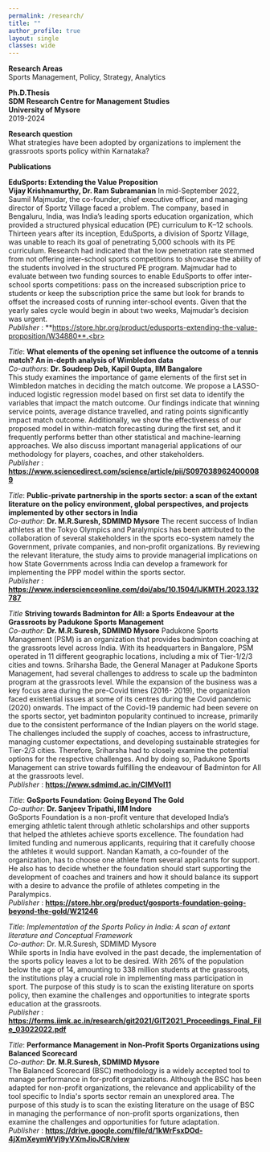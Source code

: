 ```yaml
---
permalink: /research/
title: ""
author_profile: true
layout: single
classes: wide
---
```

**Research Areas**  
Sports Management, Policy, Strategy, Analytics 

**Ph.D.Thesis**  
**SDM Research Centre for Management Studies**  
**University of Mysore**  
2019-2024

**Research question**     
What strategies have been adopted by organizations to implement the grassroots sports policy within Karnataka?  

**Publications**      

**EduSports: Extending the Value Proposition**  
**Vijay Krishnamurthy, Dr. Ram Subramanian**
In mid-September 2022, Saumil Majmudar, the co-founder, chief executive officer, and managing director of Sportz Village faced a problem. The company, based in Bengaluru, India, was India’s leading sports education organization, which provided a structured physical education (PE) curriculum to K–12 schools. Thirteen years after its inception, EduSports, a division of Sportz Village, was unable to reach its goal of penetrating 5,000 schools with its PE curriculum. Research had indicated that the low penetration rate stemmed from not offering inter-school sports competitions to showcase the ability of the students involved in the structured PE program. Majmudar had to evaluate between two funding sources to enable EduSports to offer inter-school sports competitions: pass on the increased subscription price to students or keep the subscription price the same but look for brands to offset the increased costs of running inter-school events. Given that the yearly sales cycle would begin in about two weeks, Majmudar’s decision was urgent. <br> *Publisher* : **https://store.hbr.org/product/edusports-extending-the-value-proposition/W34880**.<br> 

*Title*: **What elements of the opening set influence the outcome of a tennis match? An in-depth analysis of Wimbledon data**   
*Co-authors*: **Dr. Soudeep Deb, Kapil Gupta, IIM Bangalore**  
This study examines the importance of game elements of the first set in Wimbledon matches in deciding the match outcome. We propose a LASSO-induced logistic regression model based on first set data to identify the variables that impact the match outcome. Our findings indicate that winning service points, average distance travelled, and rating points significantly impact match outcome. Additionally, we show the effectiveness of our proposed model in within-match forecasting during the first set, and it frequently performs better than other statistical and machine-learning approaches. We also discuss important managerial applications of our methodology for players, coaches, and other stakeholders. <br> *Publisher* : **https://www.sciencedirect.com/science/article/pii/S0970389624000089** <br>

*Title*: **Public-private partnership in the sports sector: a scan of the extant literature on the policy environment, global perspectives, and projects implemented by other sectors in India** <br> 
*Co-author*: **Dr. M.R.Suresh, SDMIMD Mysore**
The recent success of Indian athletes at the Tokyo Olympics and Paralympics has been attributed to the collaboration of several stakeholders in the sports eco-system namely the Government, private companies, and non-profit organizations. By reviewing the relevant literature, the study aims to provide managerial implications on how State Governments across India can develop a framework for implementing the PPP model within the sports sector.  
*Publisher* : **https://www.inderscienceonline.com/doi/abs/10.1504/IJKMTH.2023.132787**

*Title* **Striving towards Badminton for All: a Sports Endeavour at the Grassroots by Padukone Sports Management** <br>
*Co-author*: **Dr. M.R.Suresh, SDMIMD Mysore** 
Padukone Sports Management (PSM) is an organization that provides badminton coaching at the grassroots level across India. With its headquarters in Bangalore, PSM operated in 11 different geographic locations, including a mix of Tier-1/2/3 cities and towns. Sriharsha Bade, the General Manager at Padukone Sports Management, had several challenges to address to scale up the badminton program at the grassroots level. While the expansion of the business was a key focus area during the pre-Covid times (2016- 2019), the organization faced existential issues at some of its centres during the Covid pandemic (2020) onwards. The impact of the Covid-19 pandemic had been severe on the sports sector, yet badminton popularity continued to increase, primarily due to the consistent performance of the Indian players on the world stage. The challenges included the supply of coaches, access to infrastructure, managing customer expectations, and developing sustainable strategies for Tier-2/3 cities. Therefore, Sriharsha had to closely examine the potential options for the respective challenges. And by doing so, Padukone Sports Management can strive towards fulfilling the endeavour of Badminton for All at the grassroots level.   
*Publisher* : **https://www.sdmimd.ac.in/CIMVol11**

*Title*: **GoSports Foundation: Going Beyond The Gold**  
*Co-author*: **Dr. Sanjeev Tripathi, IIM Indore**<br>
GoSports Foundation is a non-profit venture that developed India’s emerging athletic talent through athletic scholarships and other supports that helped the athletes achieve sports excellence. The foundation had limited funding and numerous applicants, requiring that it carefully choose the athletes it would support. Nandan Kamath, a co-founder of the organization, has to choose one athlete from several applicants for support. He also has to decide whether the foundation should start supporting the development of coaches and trainers and how it should balance its support with a desire to advance the profile of athletes competing in the Paralympics.  
*Publisher* : **https://store.hbr.org/product/gosports-foundation-going-beyond-the-gold/W21246**
 
*Title*: *Implementation of the Sports Policy in India: A scan of extant literature and Conceptual Framework*   
*Co-author*: Dr. M.R.Suresh, SDMIMD Mysore  
While sports in India have evolved in the past decade, the implementation of the sports policy leaves a lot to be desired. With 26% of the population below the age of 14, amounting to 338 million students at the grassroots, the institutions play a crucial role in implementing mass participation in sport. The purpose of this study is to scan the existing literature on sports policy, then examine the challenges and opportunities to integrate sports education at the grassroots.   
*Publisher* : **https://forms.iimk.ac.in/research/git2021/GIT2021_Proceedings_Final_File_03022022.pdf** 

*Title*: **Performance Management in Non-Profit Sports Organizations using Balanced Scorecard**  
*Co-author*: **Dr. M.R.Suresh, SDMIMD Mysore**  
The Balanced Scorecard (BSC) methodology is a widely accepted tool to manage performance in for-profit organizations. Although the BSC has been adapted for non-profit organizations, the relevance and applicability of the tool specific to India's sports sector remain an unexplored area. The purpose of this study is to scan the existing literature on the usage of BSC in managing the performance of non-profit sports organizations, then examine the challenges and opportunities for future adaptation.   
*Publisher* : **https://drive.google.com/file/d/1kWrFsxDOd-4jXmXeymWVj9yVXmJioJCR/view**

